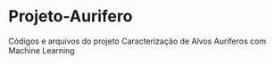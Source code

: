# Projeto-Aurifero
Códigos e arquivos do projeto Caracterização de Alvos Auríferos com Machine Learning
